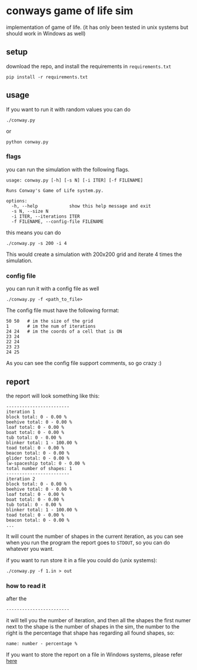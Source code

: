 # conways game of life sim

implementation of game of life. (it has only been tested in unix systems but
should work in Windows as well)


## setup

download the repo, and install the requirements in `requirements.txt`
```
pip install -r requirements.txt
```

## usage

If you want to run it with random values you can do

```
./conway.py
```
or
```
python conway.py
```

### flags

you can run the simulation with the following flags.

```
usage: conway.py [-h] [-s N] [-i ITER] [-f FILENAME]

Runs Conway's Game of Life system.py.

options:
  -h, --help            show this help message and exit
  -s N, --size N
  -i ITER, --iterations ITER
  -f FILENAME, --config-file FILENAME
```

this means you can do
```
./conway.py -s 200 -i 4
```
This would create a simulation with 200x200 grid and iterate 4 times the
simulation.

### config file

you can run it with a config file as well
```
./conway.py -f <path_to_file>
```
The config file must have the following format:
```
50 50   # im the size of the grid
1       # im the num of iterations
24 24   # im the coords of a cell that is ON
23 24
22 24
23 23
24 25
```
As you can see the config file support comments, so go crazy :)

## report

the report will look something like this:
```
------------------------
iteration 1
block total: 0 - 0.00 %
beehive total: 0 - 0.00 %
loaf total: 0 - 0.00 %
boat total: 0 - 0.00 %
tub total: 0 - 0.00 %
blinker total: 1 - 100.00 %
toad total: 0 - 0.00 %
beacon total: 0 - 0.00 %
glider total: 0 - 0.00 %
lw-spaceship total: 0 - 0.00 %
total number of shapes: 1
------------------------
iteration 2
block total: 0 - 0.00 %
beehive total: 0 - 0.00 %
loaf total: 0 - 0.00 %
boat total: 0 - 0.00 %
tub total: 0 - 0.00 %
blinker total: 1 - 100.00 %
toad total: 0 - 0.00 %
beacon total: 0 - 0.00 %
...
```
It will count the number of shapes in the current iteration, as you can
see when you run the program the report goes to `STDOUT`, so you can do
whatever you want.

if you want to run store it in a file you could do (unix systems):
```
./conway.py -f 1.in > out
```
### how to read it
after the
```
------------------------
```
it will tell you the number of iteration, and then all the shapes
the first numer next to the shape is the number of shapes in the sim,
the number to the right is the percentage that shape has regarding all
found shapes, so:
```
name: number - percentage %
```


If you want to store the report on a file in Windows systems, please refer
[here][msft]

[msft]: https://docs.microsoft.com/en-us/powershell/module/microsoft.powershell.core/about/about_redirection?view=powershell-7.2

